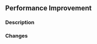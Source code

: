 ## Performance Improvement

### Description
<!-- What performance issue is being addressed? -->


### Changes
<!-- Specific optimizations made -->

